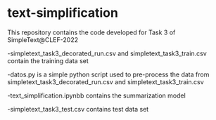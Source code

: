 # text-simplification
This repository contains the code developed for Task 3 of SimpleText@CLEF-2022

-simpletext_task3_decorated_run.csv and simpletext_task3_train.csv contain the training data set

-datos.py is a simple python script used to pre-process the data from simpletext_task3_decorated_run.csv and simpletext_task3_train.csv

-text_simplification.ipynbb contains the summarization model

-simpletext_task3_test.csv contains test data set
